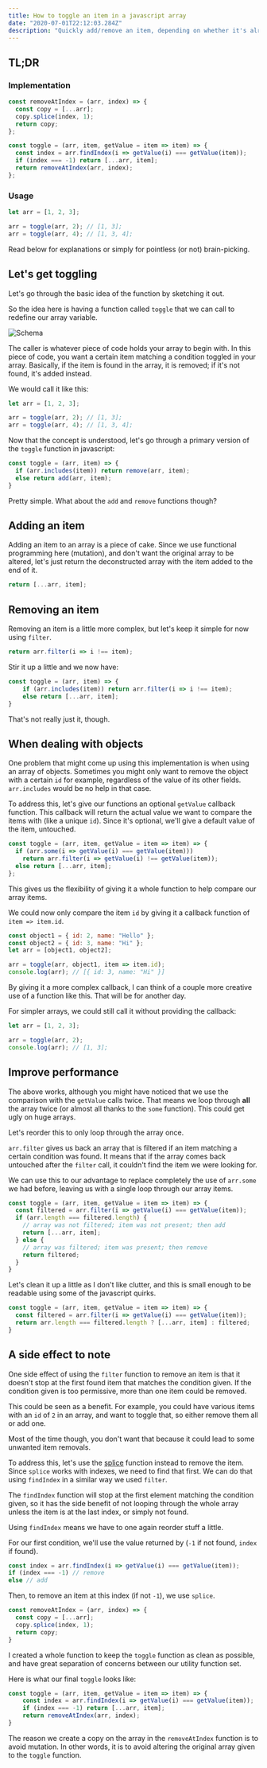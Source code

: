 ```yaml
---
title: How to toggle an item in a javascript array
date: "2020-07-01T22:12:03.284Z"
description: "Quickly add/remove an item, depending on whether it's already in the array or not."
---
```


## TL;DR

### Implementation

```jsx
const removeAtIndex = (arr, index) => {
  const copy = [...arr];
  copy.splice(index, 1);
  return copy;
};

const toggle = (arr, item, getValue = item => item) => {
  const index = arr.findIndex(i => getValue(i) === getValue(item));
  if (index === -1) return [...arr, item];
  return removeAtIndex(arr, index);
};
```

### Usage

```jsx
let arr = [1, 2, 3];

arr = toggle(arr, 2); // [1, 3];
arr = toggle(arr, 4); // [1, 3, 4];
```

Read below for explanations or simply for pointless (or not) brain-picking.

## Let's get toggling

Let's go through the basic idea of the function by sketching it out.

So the idea here is having a function called `toggle` that we can call to redefine our array variable.

![Schema](./schema.png)

The caller is whatever piece of code holds your array to begin with. In this piece of code, you want a certain item matching a condition toggled in your array. Basically, if the item is found in the array, it is removed; if it's not found, it's added instead.

We would call it like this:

```jsx
let arr = [1, 2, 3];

arr = toggle(arr, 2); // [1, 3];
arr = toggle(arr, 4); // [1, 3, 4];
```

Now that the concept is understood, let's go through a primary version of the `toggle` function in javascript:

```jsx
const toggle = (arr, item) => {
  if (arr.includes(item)) return remove(arr, item);
  else return add(arr, item);
}
```

Pretty simple. What about the `add` and `remove` functions though?

## Adding an item

Adding an item to an array is a piece of cake. Since we use functional programming here (mutation), and don't want the original array to be altered, let's just return the deconstructed array with the item added to the end of it.

```jsx
return [...arr, item];
```

## Removing an item

Removing an item is a little more complex, but let's keep it simple for now using `filter`.

```jsx
return arr.filter(i => i !== item);
```

Stir it up a little and we now have:

```jsx
const toggle = (arr, item) => {
	if (arr.includes(item)) return arr.filter(i => i !== item);
	else return [...arr, item];
}
```

That's not really just it, though.

## When dealing with objects

One problem that might come up using this implementation is when using an array of objects. Sometimes you might only want to remove the object with a certain `id` for example, regardless of the value of its other fields. `arr.includes` would be no help in that case.

To address this, let's give our functions an optional `getValue` callback function. This callback will return the actual value we want to compare the items with (like a unique `id`). Since it's optional, we'll give a default value of the item, untouched.

```jsx
const toggle = (arr, item, getValue = item => item) => {
  if (arr.some(i => getValue(i) === getValue(item)))
    return arr.filter(i => getValue(i) !== getValue(item));
  else return [...arr, item];
};
```

This gives us the flexibility of giving it a whole function to help compare our array items.

We could now only compare the item `id` by giving it a callback function of `item => item.id`.

```jsx
const object1 = { id: 2, name: "Hello" };
const object2 = { id: 3, name: "Hi" };
let arr = [object1, object2];

arr = toggle(arr, object1, item => item.id);
console.log(arr); // [{ id: 3, name: "Hi" }]
```

By giving it a more complex callback, I can think of a couple more creative use of a function like this. That will be for another day.

For simpler arrays, we could still call it without providing the callback:

```jsx
let arr = [1, 2, 3];

arr = toggle(arr, 2);
console.log(arr); // [1, 3];
```

## Improve performance

The above works, although you might have noticed that we use the comparison with the `getValue` calls twice. That means we loop through **all** the array twice (or almost all thanks to the `some` function). This could get ugly on huge arrays.

Let's reorder this to only loop through the array once.

`arr.filter` gives us back an array that is filtered if an item matching a certain condition was found. It means that if the array comes back untouched after the `filter` call, it couldn't find the item we were looking for.

We can use this to our advantage to replace completely the use of `arr.some` we had before, leaving us with a single loop through our array items.

```jsx
const toggle = (arr, item, getValue = item => item) => {
  const filtered = arr.filter(i => getValue(i) === getValue(item));
  if (arr.length === filtered.length) {
    // array was not filtered; item was not present; then add
    return [...arr, item];
  } else {
    // array was filtered; item was present; then remove
    return filtered;
  }
}
```

Let's clean it up a little as I don't like clutter, and this is small enough to be readable using some of the javascript quirks.

```jsx
const toggle = (arr, item, getValue = item => item) => {
  const filtered = arr.filter(i => getValue(i) === getValue(item));
  return arr.length === filtered.length ? [...arr, item] : filtered;
}
```

## A side effect to note

One side effect of using the `filter` function to remove an item is that it doesn't stop at the first found item that matches the condition given. If the condition given is too permissive, more than one item could be removed.

This could be seen as a benefit. For example, you could have various items with an `id` of `2` in an array, and want to toggle that, so either remove them all or add one.

Most of the time though, you don't want that because it could lead to some unwanted item removals.

To address this, let's use the [splice](https://developer.mozilla.org/en-US/docs/Web/JavaScript/Reference/Global_Objects/Array/splice) function instead to remove the item. Since `splice` works with indexes, we need to find that first. We can do that using `findIndex` in a similar way we used `filter`.

The `findIndex` function will stop at the first element matching the condition given, so it has the side benefit of not looping through the whole array unless the item is at the last index, or simply not found.

Using `findIndex` means we have to one again reorder stuff a little.

For our first condition, we'll use the value returned by (`-1` if not found, `index` if found).

```jsx
const index = arr.findIndex(i => getValue(i) === getValue(item));
if (index === -1) // remove
else // add
```

Then, to remove an item at this index (if not `-1`), we use `splice`.

```jsx
const removeAtIndex = (arr, index) => {
  const copy = [...arr];
  copy.splice(index, 1);
  return copy;
}
```

I created a whole function to keep the `toggle` function as clean as possible, and have great separation of concerns between our utility function set.

Here is what our final `toggle` looks like:

```jsx
const toggle = (arr, item, getValue = item => item) => {
	const index = arr.findIndex(i => getValue(i) === getValue(item));
	if (index === -1) return [...arr, item];
	return removeAtIndex(arr, index);
}
```

The reason we create a copy on the array in the `removeAtIndex` function is to avoid mutation. In other words, it is to avoid altering the original array given to the `toggle` function.
